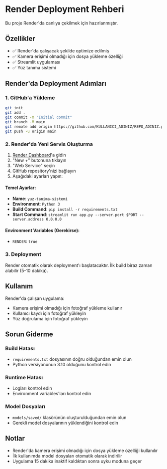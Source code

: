 # Render Deployment Rehberi

Bu proje Render'da canlıya çekilmek için hazırlanmıştır.

## Özellikler

- ✅ Render'da çalışacak şekilde optimize edilmiş
- ✅ Kamera erişimi olmadığı için dosya yükleme özelliği
- ✅ Streamlit uygulaması
- ✅ Yüz tanıma sistemi

## Render'da Deployment Adımları

### 1. GitHub'a Yükleme
```bash
git init
git add .
git commit -m "Initial commit"
git branch -M main
git remote add origin https://github.com/KULLANICI_ADINIZ/REPO_ADINIZ.git
git push -u origin main
```

### 2. Render'da Yeni Servis Oluşturma

1. [Render Dashboard](https://dashboard.render.com/)'a gidin
2. "New +" butonuna tıklayın
3. "Web Service" seçin
4. GitHub repository'nizi bağlayın
5. Aşağıdaki ayarları yapın:

#### Temel Ayarlar:
- **Name**: `yuz-tanima-sistemi`
- **Environment**: `Python 3`
- **Build Command**: `pip install -r requirements.txt`
- **Start Command**: `streamlit run app.py --server.port $PORT --server.address 0.0.0.0`

#### Environment Variables (Gerekirse):
- `RENDER`: `true`

### 3. Deployment

Render otomatik olarak deployment'ı başlatacaktır. İlk build biraz zaman alabilir (5-10 dakika).

## Kullanım

Render'da çalışan uygulama:
- Kamera erişimi olmadığı için fotoğraf yükleme kullanır
- Kullanıcı kaydı için fotoğraf yükleyin
- Yüz doğrulama için fotoğraf yükleyin

## Sorun Giderme

### Build Hatası
- `requirements.txt` dosyasının doğru olduğundan emin olun
- Python versiyonunun 3.10 olduğunu kontrol edin

### Runtime Hatası
- Logları kontrol edin
- Environment variables'ları kontrol edin

### Model Dosyaları
- `models/saved/` klasörünün oluşturulduğundan emin olun
- Gerekli model dosyalarının yüklendiğini kontrol edin

## Notlar

- Render'da kamera erişimi olmadığı için dosya yükleme özelliği kullanılır
- İlk kullanımda model dosyaları otomatik olarak indirilir
- Uygulama 15 dakika inaktif kaldıktan sonra uyku moduna geçer 